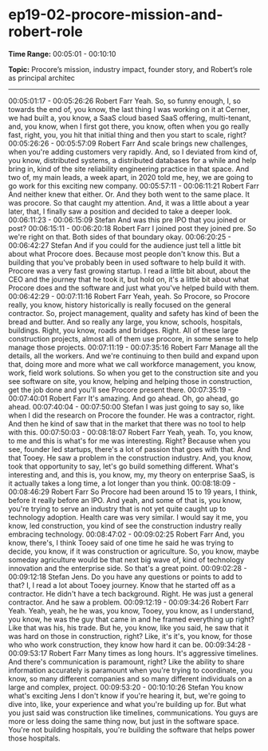 # ep19-02-procore-mission-and-robert-role

**Time Range:** 00:05:01 - 00:10:10

**Topic:** Procore’s mission, industry impact, founder story, and Robert’s role as principal architec

---

00:05:01:17 - 00:05:26:26
Robert Farr
Yeah. So, so funny enough, I, so towards the end of, you know, the last thing I was working on it
at Cerner, we had built a, you know, a SaaS cloud based SaaS offering, multi-tenant, and, you
know, when I first got there, you know, often when you go really fast, right, you, you hit that
initial thing and then you start to scale, right?
00:05:26:26 - 00:05:57:09
Robert Farr
And scale brings new challenges, when you're adding customers very rapidly. And, so I deviated
from kind of, you know, distributed systems, a distributed databases for a while and help bring
in, kind of the site reliability engineering practice in that space. And two of, my main leads, a
week apart, in 2020 told me, hey, we are going to go work for this exciting new company.
00:05:57:11 - 00:06:11:21
Robert Farr
And neither knew that either. Or. And they both went to the same place. It was procore. So that
caught my attention. And, it was a little about a year later, that, I finally saw a position and
decided to take a deeper look.
00:06:11:23 - 00:06:15:09
Stefan
And was this pre IPO that you joined or post?
00:06:15:11 - 00:06:20:18
Robert Farr
I joined post they joined pre. So we're right on that. Both sides of that boundary okay.
00:06:20:25 - 00:06:42:27
Stefan
And if you could for the audience just tell a little bit about what Procore does. Because most
people don't know this. But a building that you've probably been in used software to help build it
with. Procore was a very fast growing startup. I read a little bit about, about the CEO and the
journey that he took it, but hold on, it's a little bit about what Procore does and the software and
just what you've helped build with them.
00:06:42:29 - 00:07:11:16
Robert Farr
Yeah, yeah. So Procore, so Procore really, you know, history historically is really focused on the
general contractor. So, project management, quality and safety has kind of been the bread and
butter. And so really any large, you know, schools, hospitals, buildings. Right, you know, roads
and bridges. Right. All of these large construction projects, almost all of them use procore, in
some sense to help manage those projects.
00:07:11:19 - 00:07:35:16
Robert Farr
Manage all the details, all the workers. And we're continuing to then build and expand upon that,
doing more and more what we call workforce management, you know, work, field work
solutions. So when you get to the construction site and you see software on site, you know,
helping and helping those in construction, get the job done and you'll see Procore present there.
00:07:35:19 - 00:07:40:01
Robert Farr
It's amazing. And go ahead. Oh, go ahead, go ahead.
00:07:40:04 - 00:07:50:00
Stefan
I was just going to say so, like when I did the research on Procore the founder. He was a
contractor, right. And then he kind of saw that in the market that there was no tool to help with
this.
00:07:50:03 - 00:08:18:07
Robert Farr
Yeah, yeah. To, you know, to me and this is what's for me was interesting. Right? Because
when you see, founder led startups, there's a lot of passion that goes with that. And that Tooey.
He saw a problem in the construction industry. And, you know, took that opportunity to say, let's
go build something different. What's interesting and, and this is, you know, my, my theory on
enterprise SaaS, is it actually takes a long time, a lot longer than you think.
00:08:18:09 - 00:08:46:29
Robert Farr
So Procore had been around 15 to 19 years, I think, before it really before an IPO. And yeah,
and some of that is, you know, you're trying to serve an industry that is not yet quite caught up
to technology adoption. Health care was very similar. I would say it me, you know, led
construction, you kind of see the construction industry really embracing technology.
00:08:47:02 - 00:09:02:25
Robert Farr
And, you know, there's, I think Tooey said of one time he said he was trying to decide, you know,
if it was construction or agriculture. So, you know, maybe someday agriculture would be that
next big wave of, kind of technology innovation and the enterprise side. So that's a great point.
00:09:02:28 - 00:09:12:18
Stefan
Jens. Do you have any questions or points to add to that? I, I read a lot about Tooey journey.
Know that he started off as a contractor. He didn't have a tech background. Right. He was just a
general contractor. And he saw a problem.
00:09:12:19 - 00:09:34:26
Robert Farr
Yeah. Yeah, yeah, he he was, you know, Tooey, you know, as I understand, you know, he was
the guy that came in and he framed everything up right? Like that was his, his trade. But he, you
know, like you said, he saw that it was hard on those in construction, right? Like, it's it's, you
know, for those who who work construction, they know how hard it can be.
00:09:34:28 - 00:09:53:17
Robert Farr
Many times as long hours. It's aggressive timelines. And there's communication is paramount,
right? Like the ability to share information accurately is paramount when you're trying to
coordinate, you know, so many different companies and so many different individuals on a large
and complex, project.
00:09:53:20 - 00:10:10:26
Stefan
You know what's exciting Jens I don't know if you're hearing it, but, we're going to dive into, like,
your experience and what you're building up for. But what you just said was construction like
timelines, communications. You guys are more or less doing the same thing now, but just in the
software space. You're not building hospitals, you're building the software that helps power
those hospitals.